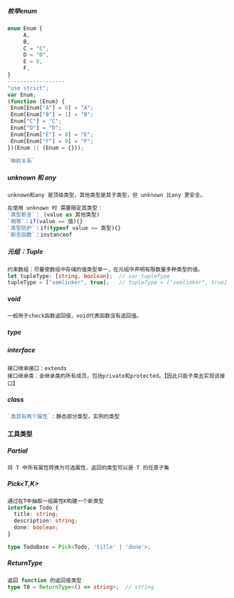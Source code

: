 ##### 枚举enum

```typescript
enum Enum {
     A,
     B,
     C = "C",
     D = "D",
     E = 8,
     F,
}
------------------
"use strict";
var Enum;
(function (Enum) {
 Enum[Enum["A"] = 0] = "A";
 Enum[Enum["B"] = 1] = "B";
 Enum["C"] = "C";
 Enum["D"] = "D";
 Enum[Enum["E"] = 8] = "E";
 Enum[Enum["F"] = 9] = "F";
})(Enum || (Enum = {}));

`映射关系`
```

##### unknown 和 any

```typescript
unknown和any 是顶级类型，其他类型是其子类型，但 unknown 比any 更安全。

在使用 unknown 时 需要限定其类型：
`类型断言`： (value as 其他类型)
`相等`：if(value == 值){}
`类型防护`：if(typeof value == 类型){}
`断言函数`：instanceof
```

##### 元组：Tuple

```typescript
约束数组：尽量使数组中存储的值类型单一，在元组中声明有限数量多种类型的值。
let tupleType: [string, boolean];  // var tupleType
tupleType = ["semlinker", true];   // tupleType = ["semlinker", true]
```

##### void

```typescript
一般用于check函数返回值，void代表函数没有返回值。
```

##### type



##### interface

```
接口继承接口：extends
接口继承类：会继承类的所有成员，包括private和protected。【因此只能子类去实现该接口】
```



##### class

```typescript
`类具有两个属性`：静态部分类型，实例的类型

```



#### 工具类型

##### Partial<T>

```typescript
将 T 中所有属性转换为可选属性，返回的类型可以是 T 的任意子集
```

##### Pick<T,K>

```typescript
通过在T中抽取一组属性K构建一个新类型
interface Todo {
  title: string;
  description: string;
  done: boolean;
}

type TodoBase = Pick<Todo, 'title' | 'done'>;
```

##### ReturnType<T>

```typescript
返回 function 的返回值类型
type T0 = ReturnType<() => string>;  // string
```

